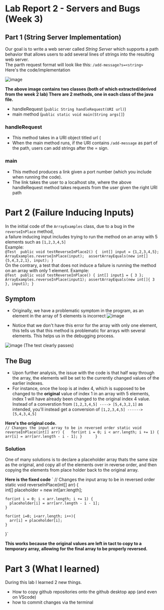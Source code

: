 # Lab Report 2 - Servers and Bugs (Week 3)
## Part 1 (String Server Implementation) 
Our goal is to write a web server called *String Server* which supports a
path behavior that allows users to add several lines of strings into the resulting web server.  
The parth request format will look like this: `/add-message?s=<string>`
<br> 
Here's the code/implementation <br>

![image](https://user-images.githubusercontent.com/122556045/215560636-7453aa7d-7ac0-48de-b16e-c7f1b3f9b089.png)

**The above image contains two classes (both of which extracted/derived from the week 2 lab) 
There are 2 methods, one in each class of the java file.** 
  - handleRequest (`public String handleRequest(URI url)`)
  - main method (`public static void main(String args[]`) 

### handleRequest 
- This method takes in a URI object titled url (
- When the main method runs, if the URI contains `/add-message` as part of the path, users can add strings after the = sign.  

### main 
- This method produces a link given a port number (which you include when running the code).  
- The link takes the user to a localhost site, where the above handleRequest method takes requests from the user given the right URI path

# Part 2 (Failure Inducing Inputs)
In the initial code of the `ArrayExamples` class, due to a bug in the `reverseInPlace` method,  
a failure inducing input includes trying to run the method on an array with 5 elements such as `[1,2,3,4,5]`    
Example: <br>
` @Test 
  public void testReverseInPlace2() { 
    int[] input = {1,2,3,4,5}; 
    ArrayExamples.reverseInPlace(input); 
    assertArrayEquals(new int[]{5,4,3,2,1}, input);
  } ` 
  <br> 
  On the contrary, a test that does not induce a failure is running the method on an array with only 1 element. 
  Example: <br> 
  `@Test 
	public void testReverseInPlace() {
    int[] input1 = { 3 };
    ArrayExamples.reverseInPlace(input1);
    assertArrayEquals(new int[]{ 3 }, input1);
	} ` 
  ## Symptom 
  - Originally, we have a problematic symptom in the program, as an element in the array of 5 elements is incorrect 
  ![image](https://user-images.githubusercontent.com/122556045/215592237-8cb276ab-bfcd-4150-a5ca-28da8f08f688.png) 
  
  - Notice that we don't have this error for the array with only one element, this tells us that this method is problematic for arrays with several elements. This helps us in the debugging process. <br> 
 
 ![image](https://user-images.githubusercontent.com/122556045/215593598-22e1fc88-0d82-4b5a-b16a-8cf86fc0e6ca.png) (The test clearly passes) 
 
  ## The Bug
  - Upon further analysis, the issue with the code is that half way through the array, the elements will be set to the currently changed values of the earlier indexes. 
  - For instance, once the loop is at index 4, which is supposed to be changed to the **original** value of index 1 in an array with 5 elements, index 1 will have already been changed to the original index 4 value. Instead of a converstion from `[1,2,3,4,5] ----> [5,4,3,2,1]` as intended, you'll instead get a conversion of `[1,2,3,4,5] ------> [5,4,3,4,5]` 
  
  **Here's the original code.** <br>
  `// Changes the input array to be in reversed order
  static void reverseInPlace(int[] arr) {  
    for(int i = 0; i < arr.length; i += 1) {
      arr[i] = arr[arr.length - i - 1];
    }     
  }`
  
  ### Solution 
  One of many solutions is to declare a placeholder array thats the same size as the original, and copy all of the elements over in reverse order, and then copying the   elements from place holder back to the original array. 
  
  **Here is the fixed code** 
  ` // Changes the input array to be in reversed order
  static void reverseInPlace(int[] arr) {   
    int[] placeholder = new int[arr.length]; 
    
    for(int i = 0; i < arr.length; i += 1) {
      placeholder[i] = arr[arr.length - i - 1];
    }      

    for(int i=0; i<arr.length; i++){ 
      arr[i] = placeholder[i];
    } 
  }` 
  
  **This works because the original values are left in tact to copy to a temporary array, allowing for the final array to be properly reversed.** 
  
  # Part 3 (What I learned) 
  During this lab I learned 2 new things. 
  - How to copy github repositories onto the github desktop app (and even on VScode) 
  - how to commit changes via the terminal
  


